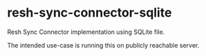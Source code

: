 # resh-sync-connector-sqlite

Resh Sync Connector implementation using SQLite file.

The intended use-case is running this on publicly reachable server.
